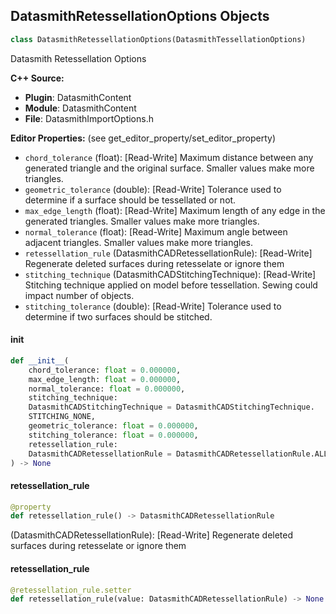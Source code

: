 ## DatasmithRetessellationOptions Objects

```python
class DatasmithRetessellationOptions(DatasmithTessellationOptions)
```

Datasmith Retessellation Options

**C++ Source:**

- **Plugin**: DatasmithContent
- **Module**: DatasmithContent
- **File**: DatasmithImportOptions.h

**Editor Properties:** (see get_editor_property/set_editor_property)

- ``chord_tolerance`` (float):  [Read-Write] Maximum distance between any generated triangle and the original surface. Smaller values make more triangles.
- ``geometric_tolerance`` (double):  [Read-Write] Tolerance used to determine if a surface should be tessellated or not.
- ``max_edge_length`` (float):  [Read-Write] Maximum length of any edge in the generated triangles. Smaller values make more triangles.
- ``normal_tolerance`` (float):  [Read-Write] Maximum angle between adjacent triangles. Smaller values make more triangles.
- ``retessellation_rule`` (DatasmithCADRetessellationRule):  [Read-Write] Regenerate deleted surfaces during retesselate or ignore them
- ``stitching_technique`` (DatasmithCADStitchingTechnique):  [Read-Write] Stitching technique applied on model before tessellation. Sewing could impact number of objects.
- ``stitching_tolerance`` (double):  [Read-Write] Tolerance used to determine if two surfaces should be stitched.

<a id="unreal.DatasmithRetessellationOptions.__init__"></a>

#### __init__

```python
def __init__(
    chord_tolerance: float = 0.000000,
    max_edge_length: float = 0.000000,
    normal_tolerance: float = 0.000000,
    stitching_technique:
    DatasmithCADStitchingTechnique = DatasmithCADStitchingTechnique.
    STITCHING_NONE,
    geometric_tolerance: float = 0.000000,
    stitching_tolerance: float = 0.000000,
    retessellation_rule:
    DatasmithCADRetessellationRule = DatasmithCADRetessellationRule.ALL
) -> None
```

<a id="unreal.DatasmithRetessellationOptions.retessellation_rule"></a>

#### retessellation_rule

```python
@property
def retessellation_rule() -> DatasmithCADRetessellationRule
```

(DatasmithCADRetessellationRule):  [Read-Write] Regenerate deleted surfaces during retesselate or ignore them

<a id="unreal.DatasmithRetessellationOptions.retessellation_rule"></a>

#### retessellation_rule

```python
@retessellation_rule.setter
def retessellation_rule(value: DatasmithCADRetessellationRule) -> None
```

<a id="unreal.GLTFExportMessages"></a>